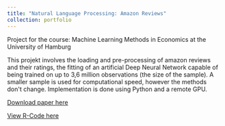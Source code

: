 ```yaml
---
title: "Natural Language Processing: Amazon Reviews"
collection: portfolio
---
```

Project for the course: Machine Learning Methods in Economics at the University of Hamburg

This projekt involves the loading and pre-processing of amazon reviews and their ratings, 
the fitting of an artificial Deep Neural Network capable of being trained on up to 3,6 million observations (the size of the sample). 
A smaller sample is used for computational speed, however the methods don't change. Implementation is done using Python and a remote GPU.

[Download paper here](https://gzhelev2020.github.io/files/Masterarbeit1.pdf)

[View R-Code here](https://gzhelev2020.github.io/files/Code_with_Loop_Markdown.html)

